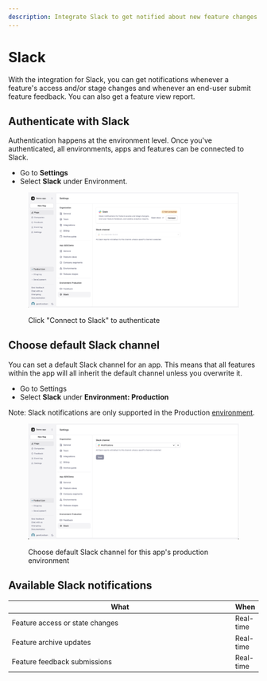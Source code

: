 ```yaml
---
description: Integrate Slack to get notified about new feature changes and feedback
---
```


# Slack

With the integration for Slack, you can get notifications whenever a feature's access and/or stage changes and whenever an end-user submit feature feedback. You can also get a feature view report.

## Authenticate with Slack

Authentication happens at the environment level. Once you've authenticated, all environments, apps and features can be connected to Slack.

* Go to **Settings**
* Select **Slack** under Environment.

<figure><img src="../.gitbook/assets/slackDisconnected (1).png" alt=""><figcaption><p>Click "Connect to Slack" to authenticate</p></figcaption></figure>

## Choose default Slack channel

You can set a default Slack channel for an app. This means that all features within the app will all inherit the default channel unless you overwrite it.

* Go to Settings
* Select **Slack** under **Environment: Production**

Note: Slack notifications are only supported in the Production [environment](../product-handbook/concepts/environment.md).

<figure><img src="../.gitbook/assets/slackConnected (1).png" alt=""><figcaption><p>Choose default Slack channel for this app's production environment</p></figcaption></figure>



## Available Slack notifications

<table><thead><tr><th width="557">What</th><th>When</th></tr></thead><tbody><tr><td>Feature access or state changes</td><td>Real-time</td></tr><tr><td>Feature archive updates</td><td>Real-time</td></tr><tr><td>Feature feedback submissions</td><td>Real-time</td></tr></tbody></table>

